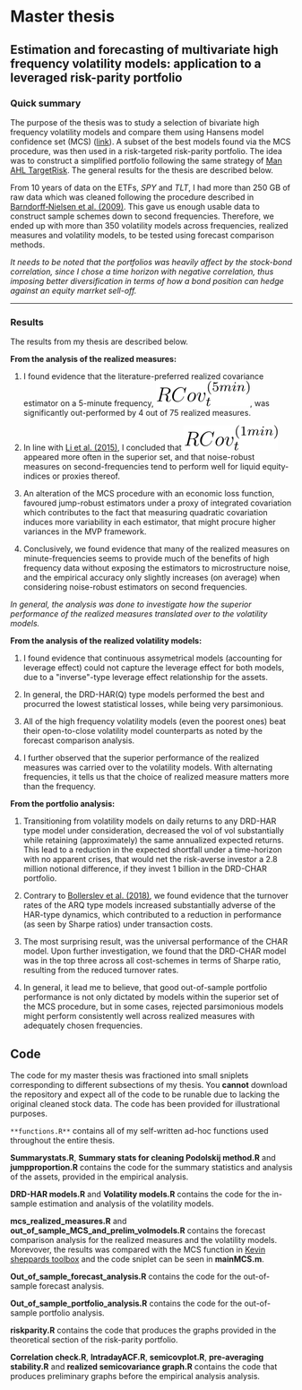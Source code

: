 # Master thesis

## Estimation and forecasting of multivariate high frequency volatility models: application to a leveraged risk-parity portfolio 

### Quick summary

The purpose of the thesis was to study a selection of bivariate high frequency volatility models and compare them using Hansens model confidence set (MCS) ([link](https://onlinelibrary.wiley.com/doi/pdf/10.3982/ECTA5771?casa_token=Zy0wE0wmFTQAAAAA:_OPaHsOkFadekMMWs7F6nmTxUmX7_ej5r6oBKDVzV8nWK849XUdTsb6gLeCaeTD9l-l3AC9x3yi6d1o)). A subset of the best models found via the MCS procedure, was then used in a risk-targeted risk-parity portfolio. The idea was to construct a simplified portfolio following the same strategy of [Man AHL TargetRisk](https://www.man.com/ahl-targetrisk). The general results for the thesis are described below.  

From 10 years of data on the ETFs, *SPY* and *TLT*, I had more than 250 GB of raw data which was cleaned following the procedure described in [Barndorff‐Nielsen et al. (2009)](https://academic.oup.com/ectj/article/12/3/C1/5061260?casa_token=JHbSnyQ9xa4AAAAA:oZ6WLWvC91FcyD9WKwB_JYrB4HEPpHQFj2sTSFDvBqmmoxowoHVD-ASOuo5nu_AnCXairSkzLb8K). This gave us enough usable data to construct sample schemes down to second frequencies. Therefore, we ended up with more than 350 volatility models across frequencies, realized measures and volatility models, to be tested using forecast comparison methods.  

*It needs to be noted that the portfolios was heavily affect by the stock-bond correlation, since I chose a time horizon with negative correlation, thus imposing better diversification in terms of how a bond position can hedge against an equity marrket sell-off.*  

---
### Results


The results from my thesis are described below.

**From the analysis of the realized measures:**

1. I found evidence that the literature-preferred realized covariance estimator on a 5-minute frequency, <img src="images/rcov5min.svg" />, was significantly out-performed by 4 out of 75 realized measures. 

2. In line with [Li et al. (2015)](https://www.sciencedirect.com/science/article/pii/S0304407615000329?casa_token=75e1b--a2ZoAAAAA:78E3kAVjp7QY3u8CKwHe-vEG7tprV26zJHp0W6VgIMiTNlWuKXElk98cCXTOPtKLSms4VJZ6bw), I concluded that <img src="images/rcov1min.svg" /> appeared more often in the superior set, and that noise-robust measures on second-frequencies tend to perform well for liquid equity-indices or proxies thereof.

3. An alteration of the MCS procedure with an economic loss function, favoured jump-robust estimators under a proxy of integrated covariation which contributes to the fact that measuring quadratic covariation induces more variability in each estimator, that might procure higher variances in the MVP framework.

4. Conclusively, we found evidence that many of the realized measures on minute-frequencies seems to provide much of the benefits of high frequency data without exposing the estimators to microstructure noise, and the empirical accuracy only slightly increases (on average) when considering noise-robust estimators on second frequencies. 

*In general, the analysis was done to investigate how the superior performance of the realized measures translated over to the volatility models.*

**From the analysis of the realized volatility models:**

1. I found evidence that continuous assymetrical models (accounting for leverage effect) could not 
capture the leverage effect for both models, due to a "inverse"-type leverage effect relationship 
for the assets. 

2. In general, the DRD-HAR(Q) type models performed the best and procurred the lowest statistical losses, while being very parsimonious. 

3. All of the high frequency volatility models (even the poorest ones) beat their open-to-close volatility model counterparts as noted by the forecast comparison analysis. 

4. I further observed that the superior performance of the realized measures was carried over to the volatility models. With alternating frequencies, it tells us that the choice of realized measure matters more than the frequency.

**From the portfolio analysis:**

1. Transitioning from volatility models on daily returns to any DRD-HAR type model under consideration, decreased the vol of vol substantially while retaining (approximately) the same annualized expected returns. This lead to a reduction in the expected shortfall under a time-horizon with no apparent crises, that would net the risk-averse investor a 2.8 million notional difference, if they invest 1 billion in the DRD-CHAR portfolio.

2. Contrary to [Bollerslev et al. (2018)](https://www.sciencedirect.com/science/article/pii/S0304407618301180?casa_token=gJ0dxNPfv2IAAAAA:LKASCIaIPZdJAR1CraKd3yu-8ljjr2fufoFVCrmlnOW9mJ9pNzZcTR2RfpI4QgvTwlre9KUAfA), we found evidence that the turnover rates of the ARQ type models increased substantially adverse of the HAR-type dynamics, which contributed to a reduction in performance (as seen by Sharpe ratios) under transaction costs. 

3. The most surprising result, was the universal performance of the CHAR model. Upon further investigation, we found that the DRD-CHAR model was in the top three across all cost-schemes in terms of Sharpe ratio, resulting 
from the reduced turnover rates.

4. In general, it lead me to believe, that good out-of-sample portfolio performance is not only dictated by models within the superior set of the MCS procedure, but in some cases, rejected parsimonious models might perform consistently well across realized measures with adequately chosen frequencies. 


## Code
The code for my master thesis was fractioned into small sniplets corresponding to different subsections of my thesis. You **cannot** download the repository and expect all of the code to be runable due to lacking the original cleaned stock data. The code has been provided for illustrational purposes. 


```**functions.R**``` contains all of my self-written ad-hoc functions used throughout the entire thesis. 

**Summarystats.R**, **Summary stats for cleaning Podolskij method.R** and **jumpproportion.R** contains the code for the summary statistics and analysis of the assets, provided in the empirical analysis.

**DRD-HAR models.R** and **Volatility models.R** contains the code for the in-sample estimation and analysis of the volatility models. 

**mcs_realized_measures.R** and **out_of_sample_MCS_and_prelim_volmodels.R** contains the forecast comparison analysis for the realized measures and the volatility models. Morevover, the results was compared with the MCS function in [Kevin sheppards toolbox](https://www.kevinsheppard.com/code/matlab/mfe-toolbox/) and the code sniplet can be seen in **mainMCS.m**. 

**Out_of_sample_forecast_analysis.R** contains the code for the out-of-sample forecast analysis. 

**Out_of_sample_portfolio_analysis.R** contains the code for the out-of-sample portfolio analysis.

**riskparity.R** contains the code that produces the graphs provided in the theoretical section of the risk-parity portfolio. 

**Correlation check.R**, **IntradayACF.R**, **semicovplot.R**, **pre-averaging stability.R** and **realized semicovariance graph.R** contains the code that produces preliminary graphs before the empirical analysis analysis. 
